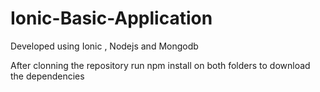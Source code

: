# Ionic-Basic-Application
Developed using Ionic , Nodejs and Mongodb

After clonning the repository
run npm install on both folders to download the dependencies
